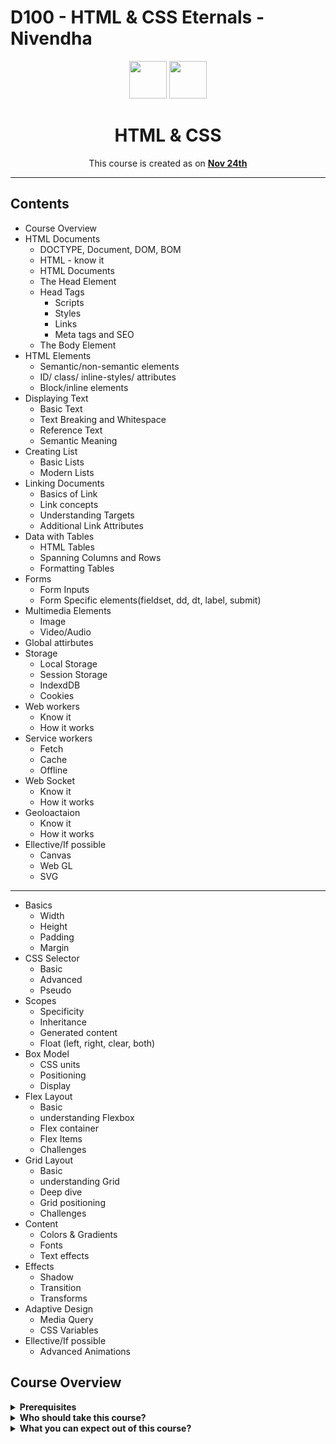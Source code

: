 # D100 - HTML & CSS Eternals - Nivendha

<div align="center">
  <img height="60" src="https://img.icons8.com/color/48/000000/html-5--v1.png"/>
  <img height="60" src="https://img.icons8.com/color/48/000000/css3.png"/>
  <h1>HTML & CSS</h1>

<span>This course is created as on <a href=#><b>Nov 24th</b></a>
</span>

<!-- [![Open in Gitpod](https://gitpod.io/button/open-in-gitpod.svg)](https://gitpod.io/#https://github.com/eternals-school/D100) -->

</div>


---
## Contents

+ Course Overview
+ HTML Documents
  - DOCTYPE, Document, DOM, BOM
  - HTML - know it
  - HTML Documents
  - The Head Element
  - Head Tags 
    - Scripts
    - Styles
    - Links
    - Meta tags and SEO
  - The Body Element
+ HTML Elements
  - Semantic/non-semantic elements
  - ID/ class/ inline-styles/ attributes
  - Block/inline elements
+ Displaying Text
  - Basic Text
  - Text Breaking and Whitespace
  - Reference Text
  - Semantic Meaning
+ Creating List
  - Basic Lists
  - Modern Lists
+ Linking Documents
  - Basics of Link
  - Link concepts
  - Understanding Targets
  - Additional Link Attributes
+ Data with Tables
  - HTML Tables
  - Spanning Columns and Rows
  - Formatting Tables
+ Forms
  - Form Inputs
  - Form Specific elements(fieldset, dd, dt, label, submit)
+ Multimedia Elements
  - Image
  - Video/Audio
+ Global attirbutes
+ Storage
  - Local Storage
  - Session Storage
  - IndexdDB
  - Cookies
+ Web workers
  - Know it
  - How it works
+ Service workers
  - Fetch
  - Cache
  - Offline
+ Web Socket
  - Know it
  - How it works
+ Geoloactaion
  - Know it
  - How it works
+ Ellective/If possible
  - Canvas
  - Web GL
  - SVG

---
+ Basics
  - Width
  - Height
  - Padding
  - Margin
+ CSS Selector
  - Basic
  - Advanced
  - Pseudo
+ Scopes
  - Specificity
  - Inheritance
  - Generated content
  - Float (left, right, clear, both)
+ Box Model
  - CSS units
  - Positioning
  - Display
+ Flex Layout
  - Basic
  - understanding Flexbox
  - Flex container
  - Flex Items
  - Challenges
+ Grid Layout
  - Basic
  - understanding Grid
  - Deep dive
  - Grid positioning
  - Challenges
+ Content
  - Colors & Gradients
  - Fonts
  - Text effects
+ Effects
  - Shadow
  - Transition
  - Transforms
+ Adaptive Design
  - Media Query
  - CSS Variables
+ Ellective/If possible
  - Advanced Animations



## Course Overview
<details><summary><b>Prerequisites</b></summary>
<p>
<ul>
<li>Git</li>
<li>Basic knowledge of Text editor and Browser</li>
</ul>
</p>
</details>

<details><summary><b>Who should take this course?</b></summary>
<p>
Anyone who has started/new with less than 1 year of experience in front-end career
</p>
</details>

<details><summary><b>What you can expect out of this course?</b></summary>
<p>
You will get a striong understanding about the basics and a very good application directed thinking skill
</p>
</details>
